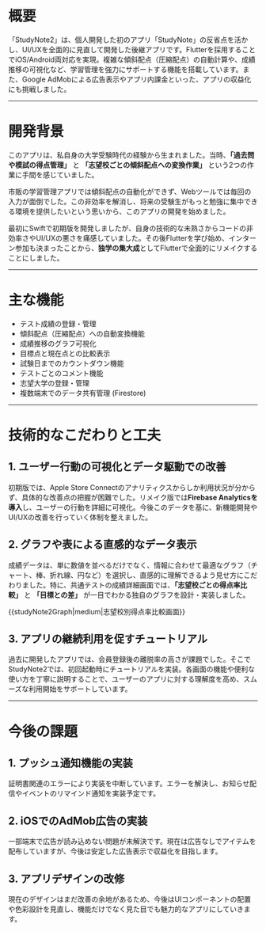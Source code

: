 # 概要

「StudyNote2」は、個人開発した初のアプリ「StudyNote」の反省点を活かし、UI/UXを全面的に見直して開発した後継アプリです。Flutterを採用することでiOS/Android両対応を実現。複雑な傾斜配点（圧縮配点）の自動計算や、成績推移の可視化など、学習管理を強力にサポートする機能を搭載しています。また、Google AdMobによる広告表示やアプリ内課金といった、アプリの収益化にも挑戦しました。

---
# 開発背景

このアプリは、私自身の大学受験時代の経験から生まれました。当時、**「過去問や模試の得点管理」** と **「志望校ごとの傾斜配点への変換作業」** という2つの作業に手間を感じていました。

市販の学習管理アプリでは傾斜配点の自動化ができず、Webツールでは毎回の入力が面倒でした。この非効率を解消し、将来の受験生がもっと勉強に集中できる環境を提供したいという思いから、このアプリの開発を始めました。

最初にSwiftで初期版を開発しましたが、自身の技術的な未熟さからコードの非効率さやUI/UXの悪さを痛感していました。その後Flutterを学び始め、インターン参加も決まったことから、**独学の集大成**としてFlutterで全面的にリメイクすることにしました。

---
# 主な機能

* テスト成績の登録・管理
* 傾斜配点（圧縮配点）への自動変換機能
* 成績推移のグラフ可視化
* 目標点と現在点との比較表示
* 試験日までのカウントダウン機能
* テストごとのコメント機能
* 志望大学の登録・管理
* 複数端末でのデータ共有管理 (Firestore)

---
# 技術的なこだわりと工夫

## 1. ユーザー行動の可視化とデータ駆動での改善

初期版では、Apple Store Connectのアナリティクスからしか利用状況が分からず、具体的な改善点の把握が困難でした。リメイク版では**Firebase Analyticsを導入**し、ユーザーの行動を詳細に可視化。今後このデータを基に、新機能開発やUI/UXの改善を行っていく体制を整えました。

## 2. グラフや表による直感的なデータ表示

成績データは、単に数値を並べるだけでなく、情報に合わせて最適なグラフ（チャート、棒、折れ線、円など）を選択し、直感的に理解できるよう見せ方にこだわりました。特に、共通テストの成績詳細画面では、**「志望校ごとの得点率比較」** と **「目標との差」** が一目でわかる独自のグラフを設計・実装しました。

{{studyNote2Graph|medium|志望校別得点率比較画面}}

## 3. アプリの継続利用を促すチュートリアル

過去に開発したアプリでは、会員登録後の離脱率の高さが課題でした。そこでStudyNote2では、初回起動時にチュートリアルを実装。各画面の機能や便利な使い方を丁寧に説明することで、ユーザーのアプリに対する理解度を高め、スムーズな利用開始をサポートしています。

---
# 今後の課題

## 1. プッシュ通知機能の実装

証明書関連のエラーにより実装を中断しています。エラーを解決し、お知らせ配信やイベントのリマインド通知を実装予定です。

## 2. iOSでのAdMob広告の実装

一部端末で広告が読み込めない問題が未解決です。現在は広告なしでアイテムを配布していますが、今後は安定した広告表示で収益化を目指します。

## 3. アプリデザインの改修

現在のデザインはまだ改善の余地があるため、今後はUIコンポーネントの配置や色彩設計を見直し、機能だけでなく見た目でも魅力的なアプリにしていきます。